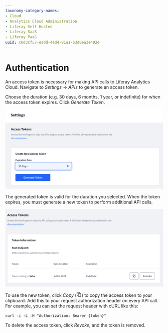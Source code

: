 ```yaml
---
taxonomy-category-names:
- Cloud
- Analytics Cloud Administration
- Liferay Self-Hosted
- Liferay SaaS
- Liferay PaaS
uuid: c0d3cf57-eadd-4ed4-81a1-63d0ea3e492e
---
```

# Authentication

An access token is necessary for making API calls to Liferay Analytics Cloud. Navigate to _Settings_ &rarr; _APIs_ to generate an access token.

Choose the duration (e.g. 30 days, 6 months, 1 year, or indefinite) for when the access token expires. Click _Generate Token_.

![Select an expiration date and click generate token.](authentication/images/01.png)

The generated token is valid for the duration you selected. When the token expires, you must generate a new token to perform additional API calls. 

![A new token is generated.](authentication/images/02.png)

To use the new token, click _Copy_ (![Copy](../images/icon-copy.png)) to copy the access token to your clipboard. Add this to your request authorization header on every API call. For example, you can set the request header with cURL like this: 

```
curl -i -L -H "Authorization: Bearer {token}"
```

To delete the access token, click _Revoke_, and the token is removed.
